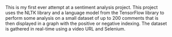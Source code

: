This is my first ever attempt at a sentiment analysis project. This project uses the NLTK library and a language model
from the TensorFlow library to perform some analysis on a small dataset of up to 200 comments that is then displayed
in a graph with the positive or negative indexing. The dataset is gathered in real-time using a video URL and Selenium.
